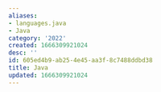 ```yaml
---
aliases:
- languages.java
- Java
category: '2022'
created: 1666309921024
desc: ''
id: 605ed4b9-ab25-4e45-aa3f-8c7488ddbd38
title: Java
updated: 1666309921024
---
```

   

